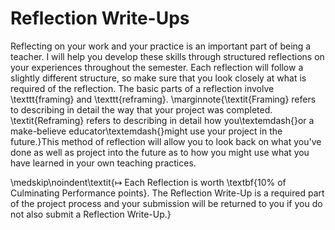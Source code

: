 # Reflection Write-Ups

Reflecting on your work and your practice is an important part of being a teacher. I will help you develop these skills through structured reflections on your experiences throughout the semester. Each reflection will follow a slightly different structure, so make sure that you look closely at what is required of the reflection. The basic parts of a reflection involve \texttt{framing} and \texttt{reframing}. \marginnote{\textit{Framing} refers to describing in detail the way that your project was completed. \textit{Reframing} refers to describing in detail how you\textemdash{}or a make-believe educator\textemdash{}might use your project in the future.}This method of reflection will allow you to look back on what you've done as well as project into the future as to how you might use what you have learned in your own teaching practices.

\medskip\noindent\textit{$\mapsto$ Each Reflection is worth \textbf{10\% of Culminating Performance points}. The Reflection Write-Up is a required part of the project process and your submission will be returned to you if you do not also submit a Reflection Write-Up.}
